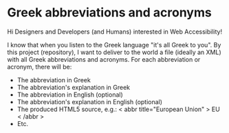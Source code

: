 Greek abbreviations and acronyms
============================

Hi Designers and Developers (and Humans) interested in Web Accessibility!

I know that when you listen to the Greek language "it's all Greek to you".
By this project (repository), I want to deliver to the world a file (ideally an XML) with all Greek abbreviations and acronyms.
For each abbreviation or acronym, there will be:
* The abbreviation in Greek
* The abbreviation's explanation in Greek
* The abbreviation in English (optional)
* The abbreviation's explanation in English (optional)
* The produced HTML5 source, e.g.: < abbr title="European Union" > EU < /abbr >
* Etc.
